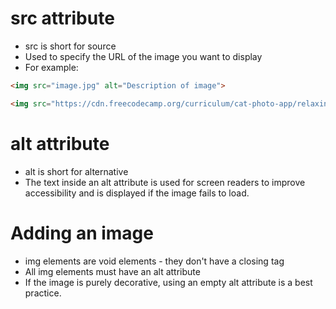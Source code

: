 # src attribute
- src is short for source
- Used to specify the URL of the image you want to display
- For example:
```html
<img src="image.jpg" alt="Description of image">
```

```html
<img src="https://cdn.freecodecamp.org/curriculum/cat-photo-app/relaxing-cat.jpg" alt="relaxing cat>"
```

# alt attribute
- alt is short for alternative
- The text inside an alt attribute is used for screen readers to improve accessibility and is displayed if the image fails to load.

# Adding an image
- img elements are void elements - they don't have a closing tag
- All img elements must have an alt attribute
- If the image is purely decorative, using an empty alt attribute is a best practice.
